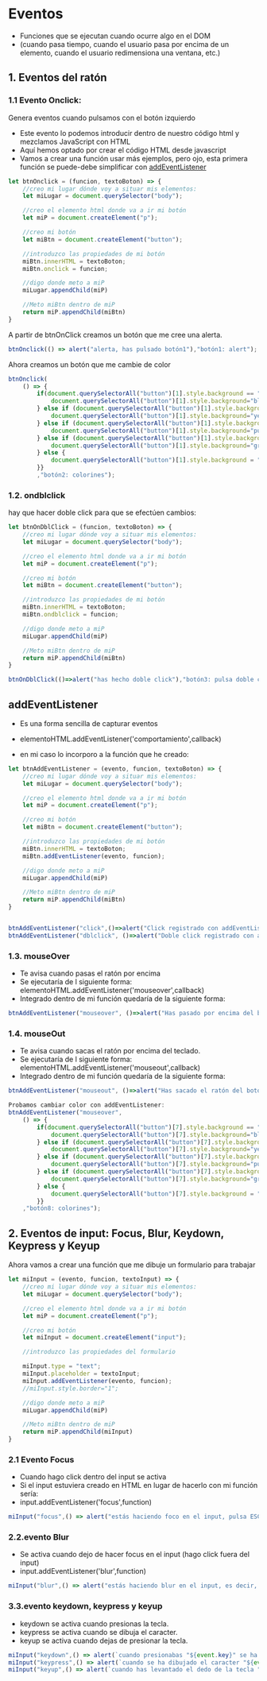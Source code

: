 # Eventos
* Funciones que se ejecutan cuando ocurre algo en el DOM
* (cuando pasa tiempo, cuando el usuario pasa por encima de un elemento, cuando el usuario redimensiona una ventana, etc.)


## 1. Eventos del ratón
### 1.1 Evento Onclick:
Genera eventos cuando pulsamos con el botón izquierdo

* Este evento lo podemos introducir dentro de nuestro código html y mezclamos JavaScript con HTML
* Aquí hemos optado por crear el código HTML desde javascript
* Vamos a crear una función usar más ejemplos, pero ojo, esta primera función se puede-debe simplificar con [addEventListener](#addeventlistener.)

```jsx
let btnOnclick = (funcion, textoBoton) => {
    //creo mi lugar dónde voy a situar mis elementos:
    let miLugar = document.querySelector("body");

    //creo el elemento html donde va a ir mi botón
    let miP = document.createElement("p");

    //creo mi botón
    let miBtn = document.createElement("button");

    //introduzco las propiedades de mi botón
    miBtn.innerHTML = textoBoton;
    miBtn.onclick = funcion;

    //digo donde meto a miP
    miLugar.appendChild(miP)

    //Meto miBtn dentro de miP
    return miP.appendChild(miBtn)
}
```

A partir de btnOnClick creamos un botón que me cree una alerta.

```jsx
btnOnclick(() => alert("alerta, has pulsado botón1"),"botón1: alert");
```

Ahora creamos un botón que me cambie de color

```jsx
btnOnclick(
    () => {
        if(document.querySelectorAll("button")[1].style.background == "red"){
            document.querySelectorAll("button")[1].style.background="blue"
        } else if (document.querySelectorAll("button")[1].style.background=="blue"){
            document.querySelectorAll("button")[1].style.background="yellow"
        } else if (document.querySelectorAll("button")[1].style.background=="yellow"){
            document.querySelectorAll("button")[1].style.background="purple"
        } else if (document.querySelectorAll("button")[1].style.background=="purple"){
            document.querySelectorAll("button")[1].style.background="green"
        } else {
            document.querySelectorAll("button")[1].style.background = "red"
        }}
        ,"botón2: colorines");
```

### 1.2. ondblclick

hay que hacer doble click para que se efectúen cambios:

```jsx
let btnOnDblClick = (funcion, textoBoton) => {
    //creo mi lugar dónde voy a situar mis elementos:
    let miLugar = document.querySelector("body");

    //creo el elemento html donde va a ir mi botón
    let miP = document.createElement("p");

    //creo mi botón
    let miBtn = document.createElement("button");

    //introduzco las propiedades de mi botón
    miBtn.innerHTML = textoBoton;
    miBtn.ondblclick = funcion;

    //digo donde meto a miP
    miLugar.appendChild(miP)

    //Meto miBtn dentro de miP
    return miP.appendChild(miBtn)
}

btnOnDblClick(()=>alert("has hecho doble click"),"botón3: pulsa doble click")
```

## addEventListener

* Es una forma sencilla de capturar eventos

* elementoHTML.addEventListener('comportamiento',callback)

* en mi caso lo incorporo a la función que he creado:

```jsx
let btnAddEventListener = (evento, funcion, textoBoton) => {
    //creo mi lugar dónde voy a situar mis elementos:
    let miLugar = document.querySelector("body");

    //creo el elemento html donde va a ir mi botón
    let miP = document.createElement("p");

    //creo mi botón
    let miBtn = document.createElement("button");

    //introduzco las propiedades de mi botón
    miBtn.innerHTML = textoBoton;
    miBtn.addEventListener(evento, funcion);

    //digo donde meto a miP
    miLugar.appendChild(miP)

    //Meto miBtn dentro de miP
    return miP.appendChild(miBtn)
}


btnAddEventListener("click",()=>alert("Click registrado con addEventListener"),"botón4: pulsa click");
btnAddEventListener("dblclick", ()=>alert("Doble click registrado con addEventListener"),"botón5: pulsa doble click");
```


### 1.3. mouseOver
* Te avisa cuando pasas el ratón por encima
* Se ejecutaría de l siguiente forma: elementoHTML.addEventListener('mouseover',callback)
* Integrado dentro de mi función quedaría de la siguiente forma:

```jsx
btnAddEventListener("mouseover", ()=>alert("Has pasado por encima del botón"),"Botón6: mouseover");
```

### 1.4. mouseOut
* Te avisa cuando sacas el ratón por encima del teclado.
* Se ejecutaría de l siguiente forma: elementoHTML.addEventListener('mouseout',callback)
* Integrado dentro de mi función quedaría de la siguiente forma:

```jsx
btnAddEventListener("mouseout", ()=>alert("Has sacado el ratón del botón"),"Botón7: mouseout");

Probamos cambiar color con addEventListener:
btnAddEventListener("mouseover",
    () => {
        if(document.querySelectorAll("button")[7].style.background == "red"){
            document.querySelectorAll("button")[7].style.background="blue"
        } else if (document.querySelectorAll("button")[7].style.background=="blue"){
            document.querySelectorAll("button")[7].style.background="yellow"
        } else if (document.querySelectorAll("button")[7].style.background=="yellow"){
            document.querySelectorAll("button")[7].style.background="purple"
        } else if (document.querySelectorAll("button")[7].style.background=="purple"){
            document.querySelectorAll("button")[7].style.background="green"
        } else {
            document.querySelectorAll("button")[7].style.background = "red"
        }}
    ,"botón8: colorines");
```

## 2. Eventos de input: Focus, Blur, Keydown, Keypress y Keyup

Ahora vamos a crear una función que me dibuje un formulario para trabajar

```jsx
let miInput = (evento, funcion, textoInput) => {
    //creo mi lugar dónde voy a situar mis elementos:
    let miLugar = document.querySelector("body");

    //creo el elemento html donde va a ir mi botón
    let miP = document.createElement("p");

    //creo mi botón
    let miInput = document.createElement("input");

    //introduzco las propiedades del formulario

    miInput.type = "text";
    miInput.placeholder = textoInput;
    miInput.addEventListener(evento, funcion);
    //miInput.style.border="1";

    //digo donde meto a miP
    miLugar.appendChild(miP)

    //Meto miBtn dentro de miP
    return miP.appendChild(miInput)
}
```

### 2.1 Evento Focus

* Cuando hago click dentro del input se activa
* Si el input estuviera creado en HTML en lugar de hacerlo con mi función sería:
* input.addEventListener('focus',function)

```jsx
miInput("focus",() => alert("estás haciendo foco en el input, pulsa ESC para dejar de hacer foco"), "Input1: focus");
```
### 2.2.evento Blur

* Se activa cuando dejo de hacer focus en el input (hago click fuera del input)
* input.addEventListener('blur',function)

```jsx
miInput("blur",() => alert("estás haciendo blur en el input, es decir, has hecho click en el input y luego has hecho click fuera del input"), "Input2: blur");
```
### 3.3.evento keydown, keypress y keyup
* keydown se activa cuando presionas la tecla.
* keypress se activa cuando se dibuja el caracter.
* keyup se activa cuando dejas de presionar la tecla.

```jsx
miInput("keydown",() => alert(`cuando presionabas "${event.key}" se ha activado keypress`), "Input3: keydown");
miInput("keypress",() => alert(`cuando se ha dibujado el caracter "${event.key}" se ha activado keydown`), "Input4: keypress");
miInput("keyup",() => alert(`cuando has levantado el dedo de la tecla "${event.key}" se ha activado keyup`), "Input5: keyup");
```
